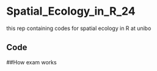 # Spatial_Ecology_in_R_24
this rep containing codes for spatial ecology in R at unibo 

## Code
##How exam works
